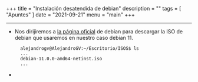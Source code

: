 +++
title = "Instalación desatendida de debian"
description = ""
tags = [
    "Apuntes"
]
date = "2021-09-21"
menu = "main"
+++

---

* Nos dirijiremos a [la página oficial](https://www.debian.org/distrib/netinst) de debian para descargar la ISO de debian que usaremos en nuestro caso debian 11.

        alejandrogv@AlejandroGV:~/Escritorio/ISOS$ ls
        ...
        debian-11.0.0-amd64-netinst.iso
        ...

* 